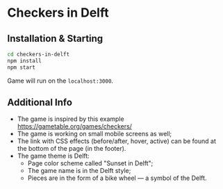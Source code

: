 # Checkers in Delft

## Installation & Starting
```zsh
cd checkers-in-delft
npm install
npm start
```
Game will run on the `localhost:3000`.

## Additional Info
- The game is inspired by this example https://gametable.org/games/checkers/
- The game is working on small mobile screens as well;
- The link with CSS effects (before/after, hover, active) can be found at the bottom of the page (in the footer).
- The game theme is Delft:
    - Page color scheme called "Sunset in Delft";
    - The game name is in the Delft style;
    - Pieces are in the form of a bike wheel — a symbol of the Delft.

